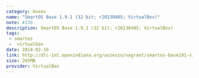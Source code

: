 ```yaml
---
category: boxes
name: "SmartOS Base 1.9.1 (32 bit; r20130405; VirtualBox)"
note: #136
description: SmartOS Base 1.9.1 (32 bit; r20130405; VirtualBox)
tags:
 - smartos
 -  virtualbox
date: 2014-02-16
link: http://dlc-int.openindiana.org/aszeszo/vagrant/smartos-base191-virtualbox-20130405.box
size: 265MB
provider: VirtualBox
---
```

